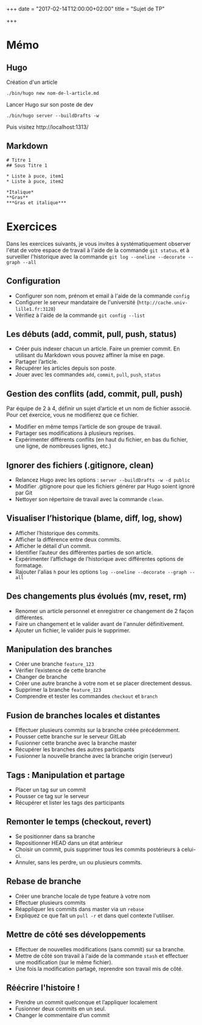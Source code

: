 +++
date = "2017-02-14T12:00:00+02:00"
title = "Sujet de TP"

+++

# Mémo

## Hugo

Création d'un article

    ./bin/hugo new nom-de-l-article.md

Lancer Hugo sur son poste de dev

    ./bin/hugo server --buildDrafts -w

Puis visitez http://localhost:1313/

## Markdown

    # Titre 1
    ## Sous Titre 1

    * Liste à puce, item1
    * Liste à puce, item2

    *Italique*
    **Gras**
    ***Gras et italique***

# Exercices

Dans les exercices suivants, je vous invites à systématiquement observer l'état de votre espace de travail à l'aide de la commande `git status`. et à surveiller l'historique avec la commande `git log --oneline --decorate --graph --all`

## Configuration

* Configurer son nom, prénom et email à l'aide de la commande `config`
* Configurer le serveur mandataire de l'université (`http://cache.univ-lille1.fr:3128`)
* Vérifiez à l'aide de la commande `git config --list`

## Les débuts (add, commit, pull, push, status)

* Créer puis indexer chacun un article. Faire un premier commit. En utilisant du Markdown vous pouvez affiner la mise en page.
* Partager l’article.
* Récupérer les articles depuis son poste.
* Jouer avec les commandes `add`, `commit`, `pull`, `push`, `status`

## Gestion des conflits (add, commit, pull, push)

Par équipe de 2 à 4, définir un sujet d’article et un nom de fichier associé. Pour cet éxercice, vous ne modifierez que ce fichier.

* Modifier en même temps l’article de son groupe de travail.
* Partager ses modifications à plusieurs reprises.
* Expérimenter différents conflits (en haut du fichier, en bas du fichier, une ligne, de nombreuses lignes, etc.)

## Ignorer des fichiers (.gitignore, clean)

* Relancez Hugo avec les options : `server --buildDrafts -w -d public`
* Modifier .gitignore pour que les fichiers générer par Hugo soient ignoré par Git
* Nettoyer son répertoire de travail avec la commande `clean`.

## Visualiser l’historique (blame, diff, log, show)

* Afficher l’historique des commits.
* Afficher la différence entre deux commits.
* Afficher le détail d'un commit.
* Identifier l’auteur des différentes parties de son article.
* Expérimenter l’affichage de l’historique avec différentes options de formatage.
* Rajouter l'alias `h` pour les options `log --oneline --decorate --graph --all`

## Des changements plus évolués (mv, reset, rm)

* Renomer un article personnel et enregistrer ce changement de 2 façon différentes.
* Faire un changement et le valider avant de l'annuler définitivement.
* Ajouter un fichier, le valider puis le supprimer.

## Manipulation des branches

* Créer une branche `feature_123`
* Vérifier l’existence de cette branche
* Changer de branche
* Créer une autre branche à votre nom et se placer directement dessus.
* Supprimer la branche `feature_123`
* Comprendre et tester les commandes `checkout` et `branch`

## Fusion de branches locales et distantes

* Effectuer plusieurs commits sur la branche créée précédemment.
* Pousser cette branche sur le serveur GitLab
* Fusionner cette branche avec la branche master
* Récupérer les branches des autres participants
* Fusionner la nouvelle branche avec la branche origin (serveur)

## Tags : Manipulation et partage

* Placer un tag sur un commit
* Pousser ce tag sur le serveur
* Récupérer et lister les tags des participants

## Remonter le temps (checkout, revert)

* Se positionner dans sa branche
* Repositionner HEAD dans un état antérieur
* Choisir un commit, puis supprimer tous les commits postérieurs à celui-ci.
* Annuler, sans les perdre, un ou plusieurs commits.

## Rebase de branche

* Créer une branche locale de type feature à votre nom
* Effectuer plusieurs commits
* Réappliquer les commits dans master via un `rebase`
* Expliquez ce que fait un `pull -r` et dans quel contexte l'utiliser.

## Mettre de côté ses développements

* Effectuer de nouvelles modifications (sans commit) sur sa branche.
* Mettre de côté son travail à l'aide de la commande `stash` et effectuer une modification (sur le même fichier).
* Une fois la modification partagé, reprendre son travail mis de côté.

## Réécrire l'histoire !

 * Prendre un commit quelconque et l’appliquer localement
 * Fusionner deux commits en un seul.
 * Changer le commentaire d’un commit
